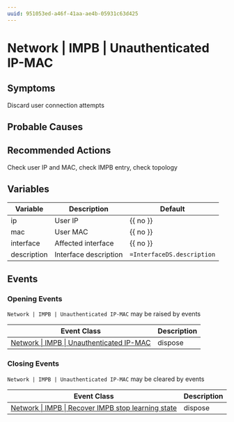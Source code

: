```yaml
---
uuid: 951053ed-a46f-41aa-ae4b-05931c63d425
---
```

# Network | IMPB | Unauthenticated IP-MAC

## Symptoms

Discard user connection attempts

## Probable Causes

## Recommended Actions

Check user IP and MAC, check IMPB entry, check topology

## Variables

| Variable    | Description           | Default                    |
| ----------- | --------------------- | -------------------------- |
| ip          | User IP               | {{ no }}                   |
| mac         | User MAC              | {{ no }}                   |
| interface   | Affected interface    | {{ no }}                   |
| description | Interface description | `=InterfaceDS.description` |

## Events

### Opening Events
`Network | IMPB | Unauthenticated IP-MAC` may be raised by events

| Event Class                                                                                                    | Description |
| -------------------------------------------------------------------------------------------------------------- | ----------- |
| [Network \| IMPB \| Unauthenticated IP-MAC](../../../event-classes-reference/network/impb/unauthenticated-ip-mac.md) | dispose     |

### Closing Events
`Network | IMPB | Unauthenticated IP-MAC` may be cleared by events

| Event Class                                                                                                                        | Description |
| ---------------------------------------------------------------------------------------------------------------------------------- | ----------- |
| [Network \| IMPB \| Recover IMPB stop learning state](../../../event-classes-reference/network/impb/recover-impb-stop-learning-state.md) | dispose     |
